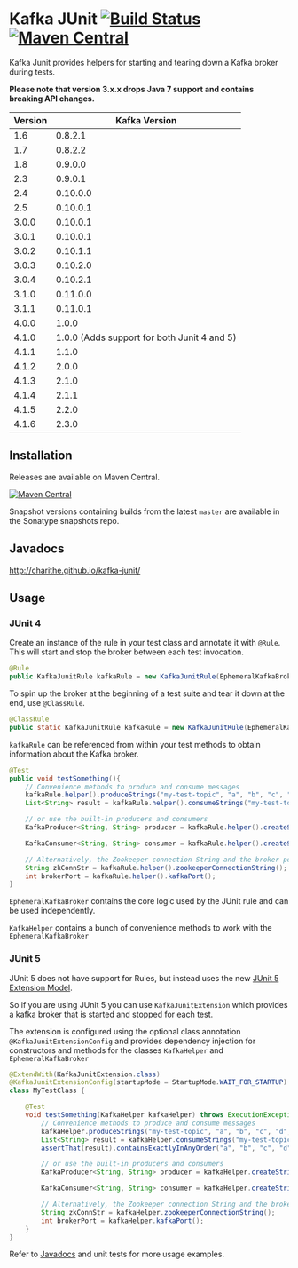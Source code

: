 Kafka JUnit [![Build Status](https://travis-ci.org/charithe/kafka-junit.svg?branch=master)](https://travis-ci.org/charithe/kafka-junit) [![Maven Central](https://maven-badges.herokuapp.com/maven-central/com.github.charithe/kafka-junit/badge.svg)](https://maven-badges.herokuapp.com/maven-central/com.github.charithe/kafka-junit)
===========

Kafka Junit provides helpers for starting and tearing down a Kafka broker during tests.


**Please note that version 3.x.x drops Java 7 support and contains breaking API changes.**


Version | Kafka Version
--------|---------------
1.6     | 0.8.2.1
1.7     | 0.8.2.2
1.8     | 0.9.0.0
2.3     | 0.9.0.1
2.4     | 0.10.0.0
2.5     | 0.10.0.1
3.0.0   | 0.10.0.1
3.0.1   | 0.10.0.1
3.0.2   | 0.10.1.1
3.0.3   | 0.10.2.0
3.0.4   | 0.10.2.1
3.1.0   | 0.11.0.0
3.1.1   | 0.11.0.1
4.0.0   | 1.0.0
4.1.0   | 1.0.0 (Adds support for both Junit 4 and 5)
4.1.1   | 1.1.0
4.1.2   | 2.0.0
4.1.3   | 2.1.0
4.1.4   | 2.1.1
4.1.5   | 2.2.0
4.1.6   | 2.3.0


Installation
-------------

Releases are available on Maven Central.

[![Maven Central](https://maven-badges.herokuapp.com/maven-central/com.github.charithe/kafka-junit/badge.svg)](https://maven-badges.herokuapp.com/maven-central/com.github.charithe/kafka-junit)


Snapshot versions containing builds from the latest `master` are available in the Sonatype snapshots repo.

Javadocs
--------

<http://charithe.github.io/kafka-junit/>

Usage
------

### JUnit 4

Create an instance of the rule in your test class and annotate it with `@Rule`. This will start and stop the
broker between each test invocation.

 ```java
 @Rule
 public KafkaJunitRule kafkaRule = new KafkaJunitRule(EphemeralKafkaBroker.create());
 ```


 To spin up the broker at the beginning of a test suite and tear it down at the end, use `@ClassRule`.

 ```java
 @ClassRule
 public static KafkaJunitRule kafkaRule = new KafkaJunitRule(EphemeralKafkaBroker.create());
 ```



`kafkaRule` can be referenced from within your test methods to obtain information about the Kafka broker.

```java
@Test
public void testSomething(){
    // Convenience methods to produce and consume messages
    kafkaRule.helper().produceStrings("my-test-topic", "a", "b", "c", "d", "e");
    List<String> result = kafkaRule.helper().consumeStrings("my-test-topic", 5).get();

    // or use the built-in producers and consumers
    KafkaProducer<String, String> producer = kafkaRule.helper().createStringProducer();

    KafkaConsumer<String, String> consumer = kafkaRule.helper().createStringConsumer();

    // Alternatively, the Zookeeper connection String and the broker port can be retrieved to generate your own config
    String zkConnStr = kafkaRule.helper().zookeeperConnectionString();
    int brokerPort = kafkaRule.helper().kafkaPort();
}
```

`EphemeralKafkaBroker` contains the core logic used by the JUnit rule and can be used independently.

`KafkaHelper` contains a bunch of convenience methods to work with the `EphemeralKafkaBroker`

### JUnit 5

JUnit 5 does not have support for Rules, but instead uses the new [JUnit 5 Extension Model](http://junit.org/junit5/docs/current/user-guide/#extensions).

So if you are using JUnit 5 you can use `KafkaJunitExtension` which provides a kafka broker that is started and stopped for each test.

The extension is configured using the optional class annotation `@KafkaJunitExtensionConfig` and provides
dependency injection for constructors and methods for the classes `KafkaHelper` and `EphemeralKafkaBroker`

```java
@ExtendWith(KafkaJunitExtension.class)
@KafkaJunitExtensionConfig(startupMode = StartupMode.WAIT_FOR_STARTUP)
class MyTestClass {

    @Test
    void testSomething(KafkaHelper kafkaHelper) throws ExecutionException, InterruptedException {
        // Convenience methods to produce and consume messages
        kafkaHelper.produceStrings("my-test-topic", "a", "b", "c", "d", "e");
        List<String> result = kafkaHelper.consumeStrings("my-test-topic", 5).get();
        assertThat(result).containsExactlyInAnyOrder("a", "b", "c", "d", "e");

        // or use the built-in producers and consumers
        KafkaProducer<String, String> producer = kafkaHelper.createStringProducer();

        KafkaConsumer<String, String> consumer = kafkaHelper.createStringConsumer();

        // Alternatively, the Zookeeper connection String and the broker port can be retrieved to generate your own config
        String zkConnStr = kafkaHelper.zookeeperConnectionString();
        int brokerPort = kafkaHelper.kafkaPort();
    }
}
```

Refer to [Javadocs](http://charithe.github.io/kafka-junit/) and unit tests for more usage examples.
